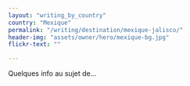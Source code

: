 ```yaml
---
layout: "writing_by_country"
country: "Mexique"
permalink: "/writing/destination/mexique-jalisco/"
header-img: "assets/owner/hero/mexique-bg.jpg"
flickr-text: ""

---
```


Quelques info au sujet de...